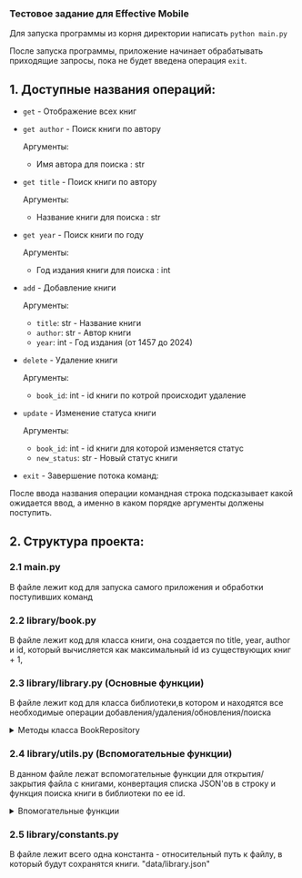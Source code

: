 ### Тестовое задание для Effective Mobile
Для запуска программы из корня директории написать `python main.py`

После запуска программы, приложение начинает обрабатывать приходящие запросы, пока не будет введена операция `exit`.

## 1. Доступные названия операций:

* `get` - Отображение всех книг

* `get author` - Поиск книги по автору

  Аргументы:

    - Имя автора для поиска : str

* `get title` - Поиск книги по автору

  Аргументы:

    - Название книги для поиска : str

* `get year` - Поиск книги по году

  Аргументы:

    - Год издания книги для поиска : int

* `add` - Добавление книги

  Аргументы:

    - `title`: str - Название книги
    - `author`: str - Автор книги
    - `year`: int - Год издания (от 1457 до 2024)

* `delete` - Удаление книги

  Аргументы:

    - `book_id`: int - id книги по котрой происходит удаление

* `update` - Изменение статуса книги

  Аргументы:

    - `book_id`: int - id книги для которой изменяется статус
    - `new_status`: str - Новый статус книги

* `exit` - Завершение потока команд:

После ввода названия операции командная строка подсказывает какой ожидается ввод, а именно в каком порядке аргументы
должены поступить.

## 2. Структура проекта:

### 2.1 main.py

В файле лежит код для запуска самого приложения и обработки поступивших команд

### 2.2 library/book.py

В файле лежит код для класса книги, она создается по title, year, author и id, который вычисляется как максимальный id
из существующих книг + 1,

### 2.3 library/library.py (Основные функции)

В файле лежит код для класса библиотеки,в котором и находятся все необходимые операции
добавления/удаления/обновления/поиска
<details>
  <summary>Методы класса BookRepository</summary>

#### 2.3.1 `get() -> str`

Ничего не принимает на вход и возвращает все книги в стрковом представлении для вывода. Открывает файл с книгами на
чтение и преобразует их.

#### 2.3.2 `get_by(search_key: str, search_value: str) -> (str, bool)`

Принимает на вход ключ для поиска (author, year, title) и значения для фильтрации, возвращает строку с подходящими по
критериям посика списком книг. По author и year совпадением читается наличие введенного названия в названии книги, а по
year ищет полное совпадение. Открывает файл с книгами, проходится по ним и берет подходящие. Возвращает строчку с
описанием книг и True - если во время выполнения возникла ошибка, False - если не возникала.

#### 2.3.3 `add(title: str, author: str, year: str) -> (str, bool)`

Принимает на вход название книги, автора и год. Читает данные из файла библиотеки, берет максимальный id + 1 для новой
книги, а если это первая книга, то id = 1. Добавляет новую книгу в список JSON'ов и запысывает изменения. Год
проверяется на тип int и на дату в промежутке 1457 - 2024. В конце отправляет сообщение с подтверждением об успешном
добавлении/ошибке, а также True/False - была ли ошибка во время программы, для того чтобы повторить ввод данных для
пользователя.

#### 2.3.4 `delete(book_id: str) -> (str, bool)`

Принимает на вход id книги, которую надо удалить. Читает данные из библиотеки, удаляет необходимый элемент и записывает
обратно в файл изменения. Есть проверка на корректный тип данных book_id (int) и на наличие книги в библиотеке.
Возвращает ответ об успешном удалении/ошибке, а также True/False - была ли ошибка во время программы, для того чтобы
повторить ввод данных для пользователя.

#### 2.3.4 `update(book_id: str, new_status: str) -> (str, int)`

Принимает на вход id книги, для которой надо поменять статус и новый статус. Читает данные, меняет статус у книги и
записывает данные обратно. Есть проверка на корректный тип данных book_id (int) и на наличие книги в библиотеке.
Возвращает сообщение об успешном обновлении статуса/ошибке, а также 0 - не было ошибок во время выполнения, 1 - ошибка
из-за статуса, который может быть только "в наличии/выдана", 2 - ошибка возникла из-за поступившего id.
</details>

### 2.4 library/utils.py (Вспомогательные функции)

В данном файле лежат вспомогательные функции для открытия/закрытия файла с книгами, конвертация списка JSON'ов в строку
и функция поиска книги в библиотеки по ее id.

<details>
  <summary>Впомогательные функции</summary>

#### 2.4.1 `open_file() -> List[Dict]`

Открывает файл с книгами, если его еще не существует, то создает его и возвращает список JSON'ов.

#### 2.3.2 `write_to_file(books: List[Dict]) -> None`

Записывает поступивший список JSON'ов в файл.

#### 2.3.3 `find_book(books: List[Dict], book_id: int) -> int`

Ищет индект книги в списке по ее id, если такой нет в списке, возвращает -1.

#### 2.3.4 `print_books(books: List[Dict]) -> str`

Преобразует список JSON'ов в строку для красивого представления пользователю.

</details>

### 2.5 library/constants.py

В файле лежит всего одна константа - относительный путь к файлу, в который будут сохранятся книги. "data/library.json"

